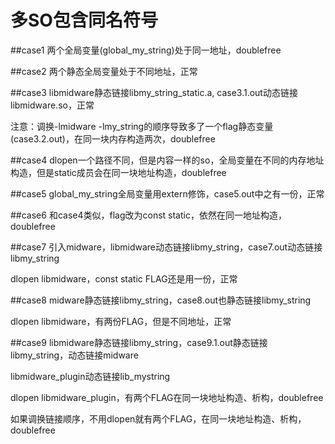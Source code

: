 # 多SO包含同名符号

##case1
 两个全局变量(global_my_string)处于同一地址，doublefree

##case2
 两个静态全局变量处于不同地址，正常

##case3
 libmidware静态链接libmy_string_static.a, case3.1.out动态链接libmidware.so，正常

 注意：调换-lmidware -lmy_string的顺序导致多了一个flag静态变量(case3.2.out)，在同一块内存构造两次，doublefree

##case4
 dlopen一个路径不同，但是内容一样的so，全局变量在不同的内存地址构造，但是static成员会在同一块地址构造，doublefree

##case5
 global_my_string全局变量用extern修饰，case5.out中之有一份，正常

##case6
 和case4类似，flag改为const static，依然在同一地址构造，doublefree

##case7
 引入midware，libmidware动态链接libmy_string，case7.out动态链接libmy_string

 dlopen libmidware，const static FLAG还是用一份，正常

##case8
 midware静态链接libmy_string，case8.out也静态链接libmy_string
 
 dlopen libmidware，有两份FLAG，但是不同地址，正常

##case9
 libmidware静态链接libmy_string，case9.1.out静态链接libmy_string，动态链接midware

 libmidware_plugin动态链接lib_mystring

 dlopen libmidware_plugin，有两个FLAG在同一块地址构造、析构，doublefree

 如果调换链接顺序，不用dlopen就有两个FLAG，在同一块地址构造、析构，doublefree
 